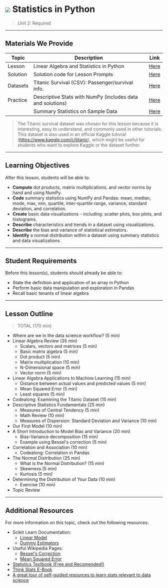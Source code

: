 # ![](https://ga-dash.s3.amazonaws.com/production/assets/logo-9f88ae6c9c3871690e33280fcf557f33.png) Statistics in Python

> Unit 2: Required

---

## Materials We Provide

| Topic | Description | Link |
| --- | --- | --- |
| Lesson | Linear Algebra and Statistics in Python | [Here](./Statistics-Review-part-1.ipynb) |
| Solution  | Solution code for Lesson Prompts | [Here](./solution-code/Statistics-Review-part-1-solution.ipynb) |
| Datasets | Titanic Survival (CSV): Passenger/survival info. | [Here](./data/titanic.csv) |
| Practice | Descriptive Stats with NumPy (includes data and solutions) | [Here](./practice/python-descriptive_statistics_numpy-lab-master/) |
|  | Summary Statistics on Sample Data | [Here](./practice/statistics-describing_data-lab-master/) |

> The Titanic survival dataset was chosen for this lesson because it is interesting, easy to understand, and commonly used in other tutorials. This dataset is also used in an official Kaggle tutorial (https://www.kaggle.com/c/titanic), which might be useful for students who want to explore Kaggle or the dataset further.

---

## Learning Objectives

After this lesson, students will be able to:
- **Compute** dot products, matrix multiplications, and vector norms by hand and using NumPy.
- **Code** summary statistics using NumPy and Pandas: mean, median, mode, max, min, quartile, inter-quartile range, variance, standard deviation, and correlation.
- **Create** basic data visualizations - including: scatter plots, box plots, and histograms.
- **Describe** characteristics and trends in a dataset using visualizations.
- **Describe** the bias and variance of statistical estimators.
- **Identify** a normal distribution within a dataset using summary statistics and data visualizations.

---

## Student Requirements

Before this lesson(s), students should already be able to:
- State the definition and application of an array in Python 
- Perform basic data manipulation and exploration in Pandas
- Recall basic tenants of linear algebra

----


## Lesson Outline

> TOTAL (170 min)
- Where are we in the data science workflow? (5 min)
- Linear Algebra Review (35 min)
	- Scalars, vectors and matrices (5 min)
	- Basic matrix algebra (5 min)
	- Dot product (5 min)
	- Matrix multiplication (10 min)
	- N-Dimensional space (5 min)
	- Vector norm (5 min)
- Linear Algebra Applications to Machine Learning (15 min)
	- Distance between actual values and predicted values (5 min)
	- Mean Squared Error (5 min)
	- Least squares (5 min)
- Codealong: Examining the Titanic Dataset (15 min)
- Descriptive Statistics Fundamentals (25 min)
	- Measures of Central Tendency (5 min)
	- Math Review (10 min)
	- Measures of Dispersion: Standard Deviation and Variance (10 min)
- Our First Model (10 min)
- A Short Introduction to Model Bias and Variance (20 min)
	- Bias-Variance decomposition (15 min)
	- Example using Bessel's correction (5 min)
- Correlation and Association (10 min)
	- Codealong: Correlation in Pandas
- The Normal Distribution (25 min)
	- What is the Normal Distribution? (15 min)
	- Skewness (5 min)
	- Kurtosis (5 min)
- Determining the Distribution of Your Data (10 min)
	- Exercise (10 min)
- Topic Review

---

## Additional Resources

For more information on this topic, check out the following resources:

- Scikit Learn Documentation:
	- [Linear Model](http://scikit-learn.org/stable/modules/linear_model.html)
	- [Dummy Estimators](http://scikit-learn.org/stable/modules/model_evaluation.html#dummy-estimators)
- Useful Wikipedia Pages:
	- [Bessel's Correction](https://en.wikipedia.org/wiki/Bessel%27s_correction)
	- [Mean Squared Error](https://en.wikipedia.org/wiki/Mean_squared_error)
- [Statistics Textbook (Free and Recomended!)](https://www.openintro.org/stat/textbook.php)
- [Think Stats E-Book](http://greenteapress.com/wp/think-stats-2e/)
- [A great tour of self-guided resources to learn stats relevant to data science](http://machinelearningmastery.com/linear-algebra-machine-learning/)